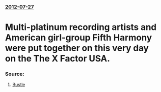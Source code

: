 ### [2012-07-27](/news/2012/07/27/index.md)

# Multi-platinum recording artists and American girl-group Fifth Harmony were put together on this very day on the The X Factor USA. 




### Source:

1. [Bustle](http://www.bustle.com/articles/144130-what-does-fifth-harmonys-727-album-title-mean-the-date-holds-special-meaning-for-the-group)
